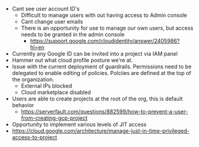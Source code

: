 * Cant see user account ID's
  * Difficult to manage users with out having access to Admin console 
  * Cant change user emails 
  * There is an opportunity for use to manage our own users, but access needs to be granted in the admin console
    * https://support.google.com/cloudidentity/answer/2405986?hl=en
* Currently any Google ID can be invited into a project via IAM panel
* Hammer out what cloud profile posture we're at.
* Issue with the current deployment of guardrails. Permissions need to be delegated to enable editing of policies. Polciies are defined at the top of the organization.
  * External IPs blocked
  * Cloud marketplace disabled
* Users are able to create projects at the root of the org, this is default behavior 
  * https://serverfault.com/questions/882599/how-to-prevent-a-user-from-creating-gcp-project
* Opportunity to implement various levels of JIT access
 *  https://cloud.google.com/architecture/manage-just-in-time-privileged-access-to-project
